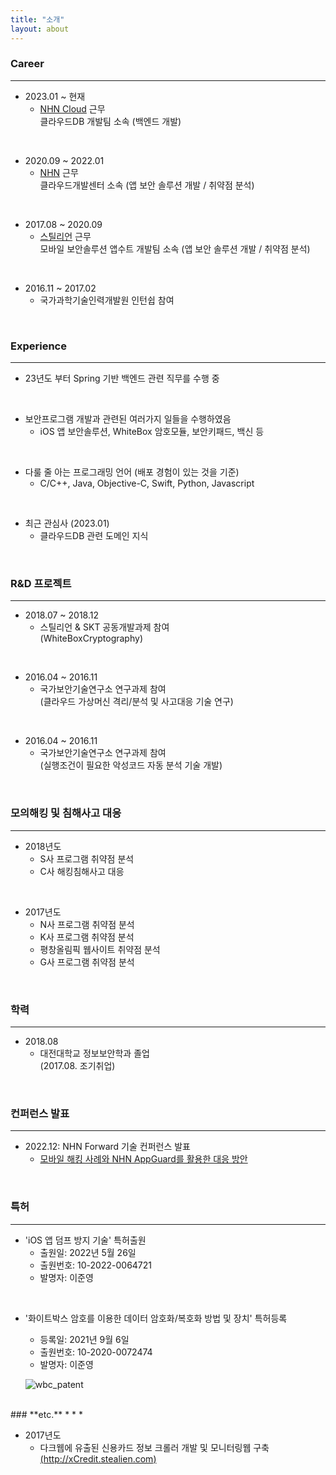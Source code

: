 ```yaml
---
title: "소개"
layout: about
---
```



### **Career**
* * *

- 2023.01 ~ 현재
  + [NHN Cloud](https://www.nhncloud.com/kr) 근무  
      클라우드DB 개발팀 소속 (백엔드 개발)
<br>  


- 2020.09 ~ 2022.01
  + [NHN](https://www.nhn.com/ko/index.nhn) 근무  
      클라우드개발센터 소속 (앱 보안 솔루션 개발 / 취약점 분석)
<br>  


- 2017.08 ~ 2020.09
  + [스틸리언](https://www.stealien.com/) 근무  
      모바일 보안솔루션 앱수트 개발팀 소속 (앱 보안 솔루션 개발 / 취약점 분석)
<br>  


- 2016.11 ~ 2017.02
  + 국가과학기술인력개발원 인턴쉽 참여  
<br>  

### **Experience**
* * *

- 23년도 부터 Spring 기반 백엔드 관련 직무를 수행 중 
<br>  


- 보안프로그램 개발과 관련된 여러가지 일들을 수행하였음
  + iOS 앱 보안솔루션, WhiteBox 암호모듈, 보안키패드, 백신 등
<br>  


- 다룰 줄 아는 프로그래밍 언어 (배포 경험이 있는 것을 기준)
  + C/C++, Java, Objective-C, Swift, Python, Javascript
<br>  
  

- 최근 관심사 (2023.01)
  + 클라우드DB 관련 도메인 지식 
<br>  


### **R&D 프로젝트**
* * *

- 2018.07 ~ 2018.12
  + 스틸리언 & SKT 공동개발과제 참여  
     (WhiteBoxCryptography)  
<br>

- 2016.04 ~ 2016.11 
  + 국가보안기술연구소 연구과제 참여  
     (클라우드 가상머신 격리/분석 및 사고대응 기술 연구)  
<br>

- 2016.04 ~ 2016.11 
  + 국가보안기술연구소 연구과제 참여  
     (실행조건이 필요한 악성코드 자동 분석 기술 개발)
<br> 

### **모의해킹 및 침해사고 대응**
* * *

- 2018년도
  + S사 프로그램 취약점 분석
  + C사 해킹침해사고 대응  
<br>

- 2017년도
  + N사 프로그램 취약점 분석
  + K사 프로그램 취약점 분석
  + 평창올림픽 웹사이트 취약점 분석
  + G사 프로그램 취약점 분석

<br> 

### **학력**
* * *

- 2018.08 
  + 대전대학교 정보보안학과 졸업  
     (2017.08. 조기취업)
<br>

### **컨퍼런스 발표**
* * *

- 2022.12:  NHN Forward 기술 컨퍼런스 발표
  + [모바일 해킹 사례와 NHN AppGuard를 활용한 대응 방안](https://forward.nhn.com/2022/sessions/26)
<br>

  
### **특허**
* * *

- 'iOS 앱 덤프 방지 기술' 특허출원
  + 출원일: 2022년 5월 26일
  + 출원번호: 10-2022-0064721
  + 발명자: 이준영
<br>

- '화이트박스 암호를 이용한 데이터 암호화/복호화 방법 및 장치' 특허등록
  + 등록일: 2021년 9월 6일
  + 출원번호: 10-2020-0072474
  + 발명자: 이준영

  ![wbc_patent](https://jylab.github.io/assets/images/wbc_patent.png)
    

<br>
### **etc.**
* * *

- 2017년도
  + 다크웹에 유출된 신용카드 정보 크롤러 개발 및 모니터링웹 구축  
     [(http://xCredit.stealien.com)](http://xCredit.stealien.com/)




